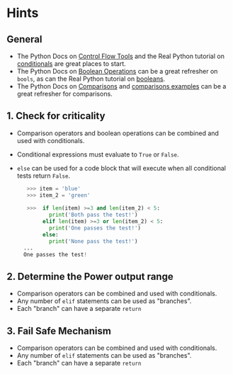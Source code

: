 # Hints

## General

- The Python Docs on [Control Flow Tools][control flow tools] and the Real Python tutorial on [conditionals][real python conditionals] are great places to start.
- The Python Docs on [Boolean Operations][boolean operations] can be a great refresher on `bools`, as can the Real Python tutorial on [booleans][python booleans].
- The Python Docs on [Comparisons][comparisons] and [comparisons examples][python comparisons examples] can be a great refresher for comparisons.

## 1. Check for criticality

- Comparison operators and boolean operations can be combined and used with conditionals.
- Conditional expressions must evaluate to `True` or `False`.
- `else` can be used for a code block that will execute when all conditional tests return `False`.

  ```python
     >>> item = 'blue'
     >>> item_2 = 'green'
     
     >>>  if len(item) >=3 and len(item_2) < 5:
            print('Both pass the test!')
          elif len(item) >=3 or len(item_2) < 5:
            print('One passes the test!')
          else:
            print('None pass the test!')
    ...
    One passes the test!
  ```

## 2. Determine the Power output range

- Comparison operators can be combined and used with conditionals.
- Any number of `elif` statements can be used as "branches".
- Each "branch" can have a separate `return`

## 3. Fail Safe Mechanism

- Comparison operators can be combined and used with conditionals.
- Any number of `elif` statements can be used as "branches".
- Each "branch" can have a separate `return`


[python comparisons examples]: https://www.tutorialspoint.com/python/comparison_operators_example.htm
[boolean operations]: https://docs.python.org/3/library/stdtypes.html#boolean-operations-and-or-not
[comparisons]: https://docs.python.org/3/library/stdtypes.html#comparisons
[python booleans]: https://realpython.com/python-boolean/
[real python conditionals]: https://realpython.com/python-conditional-statements/
[control flow tools]: https://docs.python.org/3/tutorial/controlflow.html

